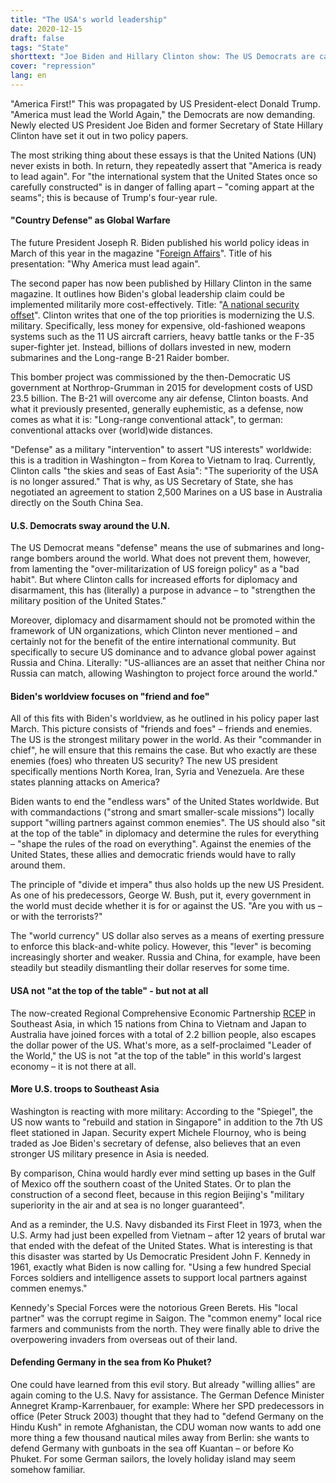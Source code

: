 ```yaml
---
title: "The USA's world leadership"
date: 2020-12-15
draft: false
tags: "State"
shorttext: "Joe Biden and Hillary Clinton show: The US Democrats are calling for America must lead the world again instead of America first."
cover: "repression"
lang: en
---
```


"America First!" This was propagated by US President-elect Donald Trump. "America must lead the World Again," the Democrats are now demanding. Newly elected US President Joe Biden and former Secretary of State Hillary Clinton have set it out in two policy papers.

The most striking thing about these essays is that the United Nations (UN) never exists in both. In return, they repeatedly assert that "America is ready to lead again". For "the international system that the United States once so carefully constructed" is in danger of falling apart – "coming appart at the seams"; this is because of Trump's four-year rule.

#### "Country Defense" as Global Warfare

The future President Joseph R. Biden published his world policy ideas in March of this year in the magazine "[Foreign Affairs](https://www.foreignaffairs.com/articles/united-states/2020-01-23/why-america-must-lead-again?utm_medium=promo_email&utm_source=special_send&utm_campaign=election_registrant&utm_content=20201107&utm_term=registrant-prerelease "Why America Must Lead Again")". Title of his presentation: "Why America must lead again".

The second paper has now been published by Hillary Clinton in the same magazine. It outlines how Biden's global leadership claim could be implemented militarily more cost-effectively. Title: "[A national security offset](https://www.foreignaffairs.com/articles/united-states/2020-10-09/hillary-clinton-national-security-reckoning "A National Security Reckoning")". Clinton writes that one of the top priorities is modernizing the U.S. military. Specifically, less money for expensive, old-fashioned weapons systems such as the 11 US aircraft carriers, heavy battle tanks or the F-35 super-fighter jet. Instead, billions of dollars invested in new, modern submarines and the Long-range B-21 Raider bomber.

This bomber project was commissioned by the then-Democratic US government at Northrop-Grumman in 2015 for development costs of USD 23.5 billion. The B-21 will overcome any air defense, Clinton boasts. And what it previously presented, generally euphemistic, as a defense, now comes as what it is: "Long-range conventional attack", to german: conventional attacks over (world)wide distances.

"Defense" as a military "intervention" to assert "US interests" worldwide: this is a tradition in Washington – from Korea to Vietnam to Iraq. Currently, Clinton calls "the skies and seas of East Asia": "The superiority of the USA is no longer assured." That is why, as US Secretary of State, she has negotiated an agreement to station 2,500 Marines on a US base in Australia directly on the South China Sea.

#### U.S. Democrats sway around the U.N.

The US Democrat means "defense" means the use of submarines and long-range bombers around the world. What does not prevent them, however, from lamenting the "over-militarization of US foreign policy" as a "bad habit". But where Clinton calls for increased efforts for diplomacy and disarmament, this has (literally) a purpose in advance – to "strengthen the military position of the United States."

Moreover, diplomacy and disarmament should not be promoted within the framework of UN organizations, which Clinton never mentioned – and certainly not for the benefit of the entire international community. But specifically to secure US dominance and to advance global power against Russia and China. Literally: "US-alliances are an asset that neither China nor Russia can match, allowing Washington to project force around the world."

#### Biden's worldview focuses on "friend and foe"

All of this fits with Biden's worldview, as he outlined in his policy paper last March. This picture consists of "friends and foes" – friends and enemies. The US is the strongest military power in the world. As their "commander in chief", he will ensure that this remains the case. But who exactly are these enemies (foes) who threaten US security? The new US president specifically mentions North Korea, Iran, Syria and Venezuela. Are these states planning attacks on America?

Biden wants to end the "endless wars" of the United States worldwide. But with commandactions ("strong and smart smaller-scale missions") locally support "willing partners against common enemies". The US should also "sit at the top of the table" in diplomacy and determine the rules for everything – "shape the rules of the road on everything". Against the enemies of the United States, these allies and democratic friends would have to rally around them.

The principle of "divide et impera" thus also holds up the new US President. As one of his predecessors, George W. Bush, put it, every government in the world must decide whether it is for or against the US. "Are you with us – or with the terrorists?"

The "world currency" US dollar also serves as a means of exerting pressure to enforce this black-and-white policy. However, this "lever" is becoming increasingly shorter and weaker. Russia and China, for example, have been steadily but steadily dismantling their dollar reserves for some time.

#### USA not "at the top of the table" - but not at all

The now-created Regional Comprehensive Economic Partnership [RCEP](https://www.tagesspiegel.de/wirtschaft/weltgroesste-freihandelszone-entsteht-was-hinter-chinas-deal-mit-14-staaten-steckt/26626438.html "Was hinter Chinas Deal mit 14 Staaten steckt") in Southeast Asia, in which 15 nations from China to Vietnam and Japan to Australia have joined forces with a total of 2.2 billion people, also escapes the dollar power of the US. What's more, as a self-proclaimed "Leader of the World," the US is not "at the top of the table" in this world's largest economy – it is not there at all.

#### More U.S. troops to Southeast Asia

Washington is reacting with more military: According to the "Spiegel", the US now wants to "rebuild and station in Singapore" in addition to the 7th US fleet stationed in Japan. Security expert Michele Flournoy, who is being traded as Joe Biden's secretary of defense, also believes that an even stronger US military presence in Asia is needed.

By comparison, China would hardly ever mind setting up bases in the Gulf of Mexico off the southern coast of the United States. Or to plan the construction of a second fleet, because in this region Beijing's "military superiority in the air and at sea is no longer guaranteed".

And as a reminder, the U.S. Navy disbanded its First Fleet in 1973, when the U.S. Army had just been expelled from Vietnam – after 12 years of brutal war that ended with the defeat of the United States. What is interesting is that this disaster was started by Us Democratic President John F. Kennedy in 1961, exactly what Biden is now calling for. "Using a few hundred Special Forces soldiers and intelligence assets to support local partners against commen enemys."

Kennedy's Special Forces were the notorious Green Berets. His "local partner" was the corrupt regime in Saigon. The "common enemy" local rice farmers and communists from the north. They were finally able to drive the overpowering invaders from overseas out of their land.

#### Defending Germany in the sea from Ko Phuket?

One could have learned from this evil story. But already "willing allies" are again coming to the U.S. Navy for assistance. The German Defence Minister Annegret Kramp-Karrenbauer, for example: Where her SPD predecessors in office (Peter Struck 2003) thought that they had to "defend Germany on the Hindu Kush" in remote Afghanistan, the CDU woman now wants to add one more thing a few thousand nautical miles away from Berlin: she wants to defend Germany with gunboats in the sea off Kuantan – or before Ko Phuket. For some German sailors, the lovely holiday island may seem somehow familiar.

